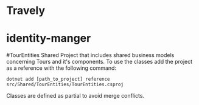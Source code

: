 # Travely
# identity-manger

#TourEntities
Shared Project that includes shared business models concerning Tours and it's components.
To use the classes add the project as a reference with the following command:
```
dotnet add [path_to_project] reference src/Shared/TourEntities/TourEntities.csproj
```
Classes are defined as partial to avoid merge conflicts. 
